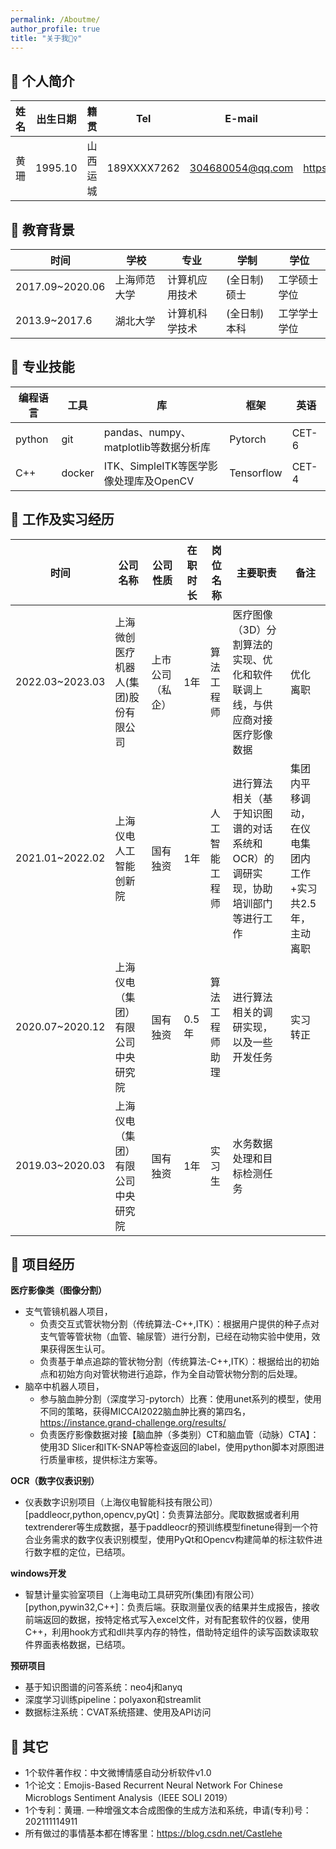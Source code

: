 ```yaml
---
permalink: /Aboutme/
author_profile: true
title: "关于我🙋‍♀️"
---
```

## 📝 个人简介

|姓名|出生日期|籍贯|Tel|E-mail|个人博客|
|---|---|---|---|---|---|
|黄珊|1995.10|山西运城|189XXXX7262|304680054@qq.com|<https://blog.csdn.net/Castlehe>|

## 📝  教育背景

|时间|学校|专业|学制|学位|
|---|---|---|---|---|
|2017.09~2020.06|上海师范大学|计算机应用技术|(全日制)硕士|工学硕士学位|
|2013.9~2017.6| 湖北大学|计算机科学技术|(全日制)本科|工学学士学位|

## 📝  专业技能

|编程语言|工具|库|框架|英语|
|---|---|---|---|---|
|python|git|pandas、numpy、matplotlib等数据分析库|Pytorch|CET-6|
|C++|docker|ITK、SimpleITK等医学影像处理库及OpenCV|Tensorflow|CET-4|

## 📝  工作及实习经历

|时间|公司名称|公司性质|在职时长|岗位名称|主要职责|备注|
|---|---|---|---|---|---|---|
|2022.03~2023.03|上海微创医疗机器人(集团)股份有限公司|上市公司（私企）|1年|算法工程师|医疗图像（3D）分割算法的实现、优化和软件联调上线，与供应商对接医疗影像数据|优化离职|
|2021.01~2022.02|上海仪电人工智能创新院|国有独资|1年|人工智能工程师|进行算法相关（基于知识图谱的对话系统和OCR）的调研实现，协助培训部门等进行工作|集团内平移调动，在仪电集团内工作+实习共2.5年，主动离职|
|2020.07~2020.12|上海仪电（集团）有限公司中央研究院|国有独资|0.5年|算法工程师助理|进行算法相关的调研实现，以及一些开发任务|实习转正|
|2019.03~2020.03|上海仪电（集团）有限公司中央研究院|国有独资|1年|实习生|水务数据处理和目标检测任务|

## 📝  项目经历

**医疗影像类（图像分割）**

+ 支气管镜机器人项目，
	+ 负责交互式管状物分割（传统算法-C++,ITK）：根据用户提供的种子点对支气管等管状物（血管、输尿管）进行分割，已经在动物实验中使用，效果获得医生认可。
	+ 负责基于单点追踪的管状物分割（传统算法-C++,ITK）：根据给出的初始点和初始方向对管状物进行追踪，作为全自动管状物分割的后处理。
+ 脑卒中机器人项目，
	+ 参与脑血肿分割（深度学习-pytorch）比赛：使用unet系列的模型，使用不同的策略，获得MICCAI2022脑血肿比赛的第四名，<https://instance.grand-challenge.org/results/>
	+ 负责医疗影像数据对接【脑血肿（多类别）CT和脑血管（动脉）CTA】：使用3D Slicer和ITK-SNAP等检查返回的label，使用python脚本对原图进行质量审核，提供标注方案等。

**OCR（数字仪表识别）**

+ 仪表数字识别项目（上海仪电智能科技有限公司）[paddleocr,python,opencv,pyQt]：负责算法部分。爬取数据或者利用textrenderer等生成数据，基于paddleocr的预训练模型finetune得到一个符合业务需求的数字仪表识别模型，使用PyQt和Opencv构建简单的标注软件进行数字框的定位，已结项。

**windows开发**

+ 智慧计量实验室项目（上海电动工具研究所(集团)有限公司）[python,pywin32,C++]：负责后端。获取测量仪表的结果并生成报告，接收前端返回的数据，按特定格式写入excel文件，对有配套软件的仪器，使用C++，利用hook方式和dll共享内存的特性，借助特定组件的读写函数读取软件界面表格数据，已结项。

**预研项目**

+ 基于知识图谱的问答系统：neo4j和anyq
+ 深度学习训练pipeline：polyaxon和streamlit
+ 数据标注系统：CVAT系统搭建、使用及API访问


## 📝 其它
+ 1个软件著作权：中文微博情感自动分析软件v1.0
+ 1个论文：Emojis-Based Recurrent Neural Network For Chinese Microblogs Sentiment Analysis（IEEE SOLI 2019）
+ 1个专利：黄珊. 一种增强文本合成图像的生成方法和系统，申请(专利)号：202111114911
+ 所有做过的事情基本都在博客里：<https://blog.csdn.net/Castlehe>





